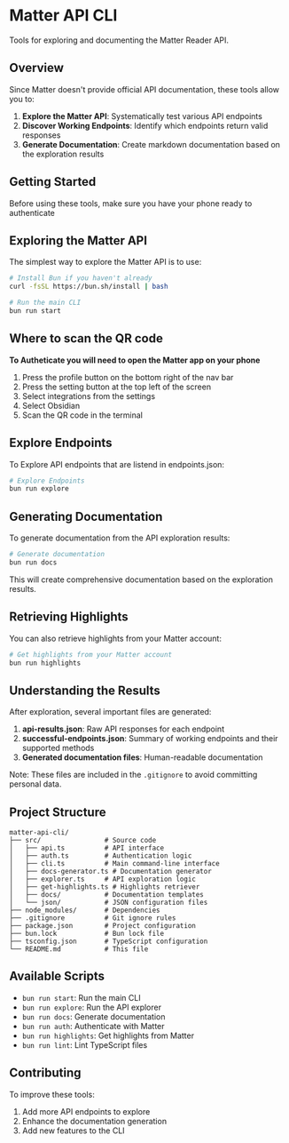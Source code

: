 # Matter API CLI

Tools for exploring and documenting the Matter Reader API.

## Overview

Since Matter doesn't provide official API documentation, these tools allow you to:

1. **Explore the Matter API**: Systematically test various API endpoints
2. **Discover Working Endpoints**: Identify which endpoints return valid responses
3. **Generate Documentation**: Create markdown documentation based on the exploration results

## Getting Started

Before using these tools, make sure you have your phone ready to authenticate



## Exploring the Matter API

The simplest way to explore the Matter API is to use:

```bash
# Install Bun if you haven't already
curl -fsSL https://bun.sh/install | bash

# Run the main CLI
bun run start
```
## Where to scan the QR code

**To Autheticate you will need to open the Matter app on your phone**
1. Press the profile button on the bottom right of the nav bar
2. Press the setting button at the top left of the screen
3. Select integrations from the settings
4. Select Obsidian
5. Scan the QR code in the terminal

## Explore Endpoints

To Explore API endpoints that are listend in endpoints.json:

```bash
# Explore Endpoints
bun run explore
```

## Generating Documentation

To generate documentation from the API exploration results:

```bash
# Generate documentation
bun run docs
```

This will create comprehensive documentation based on the exploration results.

## Retrieving Highlights

You can also retrieve highlights from your Matter account:

```bash
# Get highlights from your Matter account
bun run highlights
```

## Understanding the Results

After exploration, several important files are generated:

1. **api-results.json**: Raw API responses for each endpoint
2. **successful-endpoints.json**: Summary of working endpoints and their supported methods
3. **Generated documentation files**: Human-readable documentation

Note: These files are included in the `.gitignore` to avoid committing personal data.

## Project Structure

```
matter-api-cli/
├── src/                # Source code
│   ├── api.ts          # API interface
│   ├── auth.ts         # Authentication logic
│   ├── cli.ts          # Main command-line interface
│   ├── docs-generator.ts # Documentation generator
│   ├── explorer.ts     # API exploration logic
│   ├── get-highlights.ts # Highlights retriever
│   ├── docs/           # Documentation templates
│   └── json/           # JSON configuration files
├── node_modules/       # Dependencies
├── .gitignore          # Git ignore rules
├── package.json        # Project configuration
├── bun.lock            # Bun lock file
├── tsconfig.json       # TypeScript configuration
└── README.md           # This file
```

## Available Scripts

- `bun run start`: Run the main CLI
- `bun run explore`: Run the API explorer
- `bun run docs`: Generate documentation
- `bun run auth`: Authenticate with Matter
- `bun run highlights`: Get highlights from Matter
- `bun run lint`: Lint TypeScript files

## Contributing

To improve these tools:
1. Add more API endpoints to explore
2. Enhance the documentation generation
3. Add new features to the CLI 
